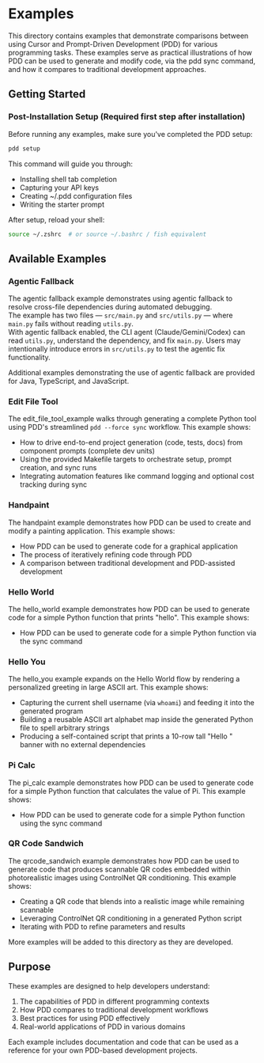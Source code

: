 # Examples

This directory contains examples that demonstrate comparisons between using Cursor and Prompt-Driven Development (PDD) for various programming tasks. These examples serve as practical illustrations of how PDD can be used to generate and modify code, via the pdd sync command, and how it compares to traditional development approaches.

## Getting Started

### Post-Installation Setup (Required first step after installation)

Before running any examples, make sure you've completed the PDD setup:

```bash
pdd setup
```

This command will guide you through:
- Installing shell tab completion
- Capturing your API keys
- Creating ~/.pdd configuration files
- Writing the starter prompt

After setup, reload your shell:
```bash
source ~/.zshrc  # or source ~/.bashrc / fish equivalent
```

## Available Examples

### Agentic Fallback
The agentic fallback example demonstrates using agentic fallback to resolve cross-file dependencies during automated debugging.  
The example has two files — `src/main.py` and `src/utils.py` — where `main.py` fails without reading `utils.py`.  
With agentic fallback enabled, the CLI agent (Claude/Gemini/Codex) can read `utils.py`, understand the dependency, and fix `main.py`.
Users may intentionally introduce errors in `src/utils.py` to test the agentic fix functionality.

Additional examples demonstrating the use of agentic fallback are provided for Java, TypeScript, and JavaScript.

### Edit File Tool
The edit_file_tool_example walks through generating a complete Python tool using PDD's streamlined `pdd --force sync` workflow. This example shows:
- How to drive end-to-end project generation (code, tests, docs) from component prompts (complete dev units)
- Using the provided Makefile targets to orchestrate setup, prompt creation, and sync runs
- Integrating automation features like command logging and optional cost tracking during sync

### Handpaint
The handpaint example demonstrates how PDD can be used to create and modify a painting application. This example shows:
- How PDD can be used to generate code for a graphical application
- The process of iteratively refining code through PDD
- A comparison between traditional development and PDD-assisted development

### Hello World
The hello_world example demonstrates how PDD can be used to generate code for a simple Python function that prints "hello". This example shows:
- How PDD can be used to generate code for a simple Python function via the sync command

### Hello You
The hello_you example expands on the Hello World flow by rendering a personalized greeting in large ASCII art. This example shows:
- Capturing the current shell username (via `whoami`) and feeding it into the generated program
- Building a reusable ASCII art alphabet map inside the generated Python file to spell arbitrary strings
- Producing a self-contained script that prints a 10-row tall "Hello <username>" banner with no external dependencies

### Pi Calc
The pi_calc example demonstrates how PDD can be used to generate code for a simple Python function that calculates the value of Pi. This example shows:
- How PDD can be used to generate code for a simple Python function using the sync command

### QR Code Sandwich
The qrcode_sandwich example demonstrates how PDD can be used to generate code that produces scannable QR codes embedded within photorealistic images using ControlNet QR conditioning. This example shows:
- Creating a QR code that blends into a realistic image while remaining scannable
- Leveraging ControlNet QR conditioning in a generated Python script
- Iterating with PDD to refine parameters and results

More examples will be added to this directory as they are developed.

## Purpose
These examples are designed to help developers understand:
1. The capabilities of PDD in different programming contexts
2. How PDD compares to traditional development workflows
3. Best practices for using PDD effectively
4. Real-world applications of PDD in various domains

Each example includes documentation and code that can be used as a reference for your own PDD-based development projects.
